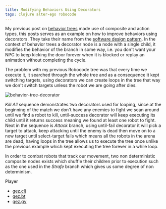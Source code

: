 ```yaml
---
title: Modifying Behaviors Using Decorators
tags: clojure alter-ego robocode
---
```


My previous post on [behavior
trees](/2010/06/29/alter-ego-a-reactive-ai-library/) made use of
composite and action types, this posts serves as an example on how to
improve behaviors using decorators. They take their name from the
[software design
pattern](http://en.wikipedia.org/wiki/Decorator_pattern). In the context
of behavior trees a decorator node is a node with a single child, it
modifies the behavior of the branch in some way, i.e. you don't want
your NPC to keep kicking the door forever when it is blocked or replay an
animation without completing the cycle.

The problem with my previous Robocode tree was that every time we
execute it, it searched through the whole tree and as a consequence it
kept switching targets, using decorators we can create loops in the tree
that way we don't switch targets unless the robot we are going after
dies.

![behavior-tree-decorator](/images/post/behavior-tree-decorator.png)

*Kill All* sequence demonstrates two decorators used for looping, since 
at the beginning of the match we don't have any enemies to fight we scan
around until we find a robot to kill, until-success decorator will keep 
executing its child until it returns success meaning we found at
least one robot to fight. Next in the sequence is *Attack* branch, using
until-fail decorator it will pick a target to attack, keep attacking
until the enemy is dead then move on to a new target until select-target
fails which means all the robots in the arena are dead, having loops in
the tree allows us to execute the tree once unlike the previous example
which kept executing the tree forever in a while loop.

In order to combat robots that track our movement, two non deterministic
composite nodes exists which shuffle their children prior to execution
such as the one used in the *Strafe* branch which gives us some degree
of non determinism.

<p id='preview'>Player</p>
<script type='text/javascript' src='/swfobject.js'></script>
<script type='text/javascript'>
	var s1 = new SWFObject('/player.swf','player','670','419','9');
	s1.addParam('allowfullscreen','true');
	s1.addParam('allowscriptaccess','always');
	s1.addParam('flashvars','file=/video/alter-ego-robocode-2.mp4');
	s1.write('preview');
</script>

 - [gez.clj](/code/clojure/alter-ego-demo-robocode/gez.clj)
 - [gez.bt](/code/clojure/alter-ego-demo-robocode/gez.bt)
 - [gez.gv](/code/clojure/alter-ego-demo-robocode/gez.gv)

